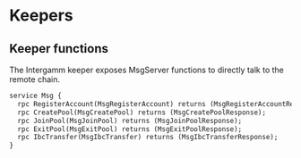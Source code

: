 <!--
order: 3
-->

# Keepers

## Keeper functions

The Intergamm keeper exposes MsgServer functions to directly talk to the remote chain.

```protobuf
service Msg {
  rpc RegisterAccount(MsgRegisterAccount) returns (MsgRegisterAccountResponse);
  rpc CreatePool(MsgCreatePool) returns (MsgCreatePoolResponse);
  rpc JoinPool(MsgJoinPool) returns (MsgJoinPoolResponse);
  rpc ExitPool(MsgExitPool) returns (MsgExitPoolResponse);
  rpc IbcTransfer(MsgIbcTransfer) returns (MsgIbcTransferResponse);
}
```
